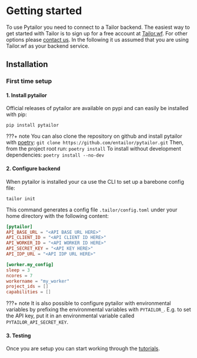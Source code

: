# Getting started

To use Pytailor you need to connect to a Tailor backend. The easiest way to get started
with Tailor is to sign up for a free account at [Tailor.wf](https://tailor.wf). For other
options please [contact us](mailto:sales@tailor.wf). In the following it us assumed that
you are using Tailor.wf as your backend service.

## Installation

### First time setup
#### 1. Install pytailor
Official releases of pytailor are available on pypi and can easily be installed with pip:
```
pip install pytailor
```

???+ note
    You can also clone the repository on github and install pytailor 
    with [poetry](https://python-poetry.org/):
    ```
    git clone https://github.com/entailor/pytailor.git
    ``` 
    Then, from the project root run:
    ```
    poetry install
    ``` 
    To install without development dependencies:
    ```
    poetry install --no-dev
    ``` 

#### 2. Configure backend
When pytailor is installed your ca use the CLI to set up a barebone config file:
```
tailor init
```

This command generates a config file `.tailor/config.toml` under your home directory with
the following content:

``` toml
[pytailor]
API_BASE_URL = "<API BASE URL HERE>"
API_CLIENT_ID = "<API CLIENT ID HERE>"
API_WORKER_ID = "<API WORKER ID HERE>"
API_SECRET_KEY = "<API KEY HERE>"
API_IDP_URL = "<API IDP URL HERE>"

[worker.my_config]
sleep = 3
ncores = 7
workername = "my_worker"
project_ids = []
capabilities = []

```

???+ note
    It is also possible to configure pytailor with environmental variables by prefixing
    the environmental variables with `PYTAILOR_`. E.g. to set the API key, put it in an
    environmental variable called `PYTAILOR_API_SECRET_KEY`.

#### 3. Testing
Once you are setup you can start working through the [tutorials](../tutorials/example01_hello_world.md).
